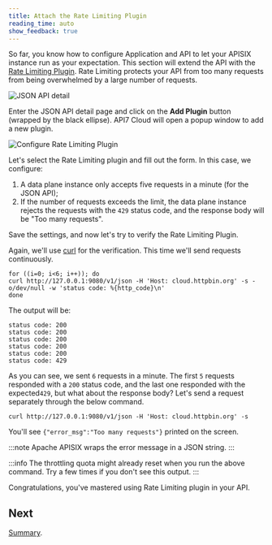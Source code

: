 ```yaml
---
title: Attach the Rate Limiting Plugin
reading_time: auto
show_feedback: true
---
```


So far, you know how to configure Application and API to let your APISIX instance run as your expectation. This section will extend the API with the [Rate Limiting Plugin](../guides/traffic-management/rate-limiting.md). Rate Limiting protects your API from too many requests from being overwhelmed by a large number of requests.

![JSON API detail](https://static.apiseven.com/2022/12/30/httpbin-json-api-detail.png)

Enter the JSON API detail page and click on the **Add Plugin** button (wrapped by the black ellipse). API7 Cloud will open a popup window to add a new plugin.

![Configure Rate Limiting Plugin](https://static.apiseven.com/2022/12/30/configure-rate-limiting-for-json-api.png)

Let's select the Rate Limiting plugin and fill out the form. In this case, we configure:

1. A data plane instance only accepts five requests in a minute (for the JSON API);
2. If the number of requests exceeds the limit, the data plane instance rejects the requests with the `429` status code, and the response body will be "Too many requests".

Save the settings, and now let's try to verify the Rate Limiting Plugin.

Again, we'll use [curl](https://curl.se/) for the verification. This time we'll send requests continuously.

```shell
for ((i=0; i<6; i++)); do
curl http://127.0.0.1:9080/v1/json -H 'Host: cloud.httpbin.org' -s -o/dev/null -w 'status code: %{http_code}\n'
done
```

The output will be:

```shell
status code: 200
status code: 200
status code: 200
status code: 200
status code: 200
status code: 429
```

As you can see, we sent `6` requests in a minute. The first `5` requests responded with a `200` status code,
and the last one responded with the expected`429`, but what about the response body?
Let's send a request separately through the below command.

```shell
curl http://127.0.0.1:9080/v1/json -H 'Host: cloud.httpbin.org' -s
```

You'll see `{"error_msg":"Too many requests"}` printed on the screen.

:::note
Apache APISIX wraps the error message in a JSON string.
:::

:::info
The throttling quota might already reset when you run the above command. Try a few times if you don't see this output.
:::

Congratulations, you've mastered using Rate Limiting plugin in your API.

Next
----

[Summary](./summary.md).
